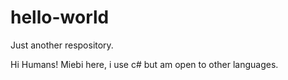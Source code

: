 # hello-world
Just another respository.

Hi Humans!
Miebi here, i use c# but am open to other languages.

